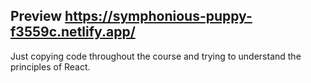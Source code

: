 
## Preview https://symphonious-puppy-f3559c.netlify.app/

Just copying code throughout the course and trying to understand the principles of React.
